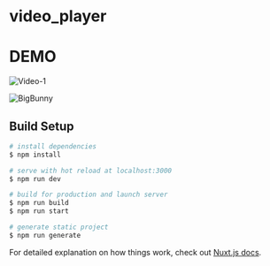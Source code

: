 # video_player

# DEMO

![Video-1](https://photos.google.com/share/AF1QipOcXwEZVYLrncxXwb9IBXxBv4rfkbPW1OBcX5CsZ-sWGJukZJNJSN4f1o6YTom80A/photo/AF1QipO_rXYgOv68-_UZf-kWgDWgUAVAPL9YVV1tw4KE?key=NDU0Vk5ycVpPSXBmQmZPSGw1aUw0ZXRCTWJKUWp3)

![BigBunny](https://photos.google.com/share/AF1QipOcXwEZVYLrncxXwb9IBXxBv4rfkbPW1OBcX5CsZ-sWGJukZJNJSN4f1o6YTom80A/photo/AF1QipOOI5n8iuyIZ7XFcwNMPNLZiNKTAQs1lu_FRbw0?key=NDU0Vk5ycVpPSXBmQmZPSGw1aUw0ZXRCTWJKUWp3)

## Build Setup

```bash
# install dependencies
$ npm install

# serve with hot reload at localhost:3000
$ npm run dev

# build for production and launch server
$ npm run build
$ npm run start

# generate static project
$ npm run generate
```

For detailed explanation on how things work, check out [Nuxt.js docs](https://nuxtjs.org).
